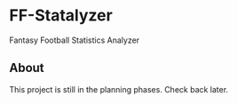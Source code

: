 FF-Statalyzer
=============

Fantasy Football Statistics Analyzer

About
-----

This project is still in the planning phases. Check back later.